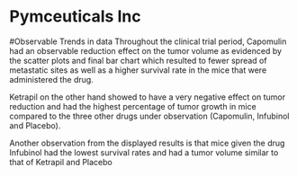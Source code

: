 # Pymceuticals Inc

#Observable Trends in data
Throughout the clinical trial period, Capomulin had an observable reduction effect on the tumor volume as evidenced by the scatter plots  and final bar chart which resulted to fewer spread of metastatic sites as well as a higher survival rate in the mice that were    administered the drug.

Ketrapil on the other hand showed to have a very negative effect on tumor reduction and had the highest percentage of tumor growth in mice  compared to the three other drugs under observation (Capomulin, Infubinol and Placebo).

Another observation from the displayed results is that mice given the drug Infubinol had the lowest survival rates and had a tumor volume similar to that of Ketrapil and Placebo
